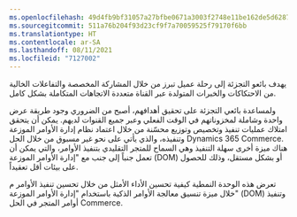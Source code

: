 ```yaml
---
ms.openlocfilehash: 49d4fb9bf31057a27bfbe0671a3003f2748e11be162de5d6287d42d9e0bbb0a0
ms.sourcegitcommit: 511a76b204f93d23cf9f7a70059525f79170f6bb
ms.translationtype: HT
ms.contentlocale: ar-SA
ms.lasthandoff: 08/11/2021
ms.locfileid: "7127002"
---
```

يهدف بائعو التجزئة إلى رحلة عميل تبرز من خلال المشاركة المخصصة والتفاعلات الخالية من الاحتكاكات والخبرات المتولدة عبر القناة متعددة الاتجاهات المتكاملة بشكل كامل.

ولمساعدة بائعي التجزئة على تحقيق أهدافهم، أصبح من الضروري وجود طريقة عرض واحدة وشاملة لمخزوناتهم في الوقت الفعلي وعبر جميع القنوات لديهم. يمكن أن يتحقق امتلاك عمليات تنفيذ وتخصيص وتوزيع محسّنة من خلال اعتماد نظام إدارة الأوامر الموزعة وتنفيذه، والذي يأتي على نحو غير مسبوق من خلال الحل Dynamics 365 Commerce. هناك ميزة أخرى سهلة التنفيذ وهي السماح للمتجر التقليدي بتنفيذ الأوامر، والتي يمكن أن تعمل جنباً إلى جنب مع "إدارة الأوامر الموزعة (DOM) أو بشكل مستقل، وذلك للحصول على بيئات أقل تعقيداً. 

تعرض هذه الوحدة النمطية كيفية تحسين الأداء الأمثل من خلال تحسين تنفيذ الأوامر م خلال ميزة تنسيق معالجة الأوامر الذكية باستخدام "إدارة الأوامر الموزعة" (DOM) وتنفيذ أوامر المتجر في الحل Commerce.

